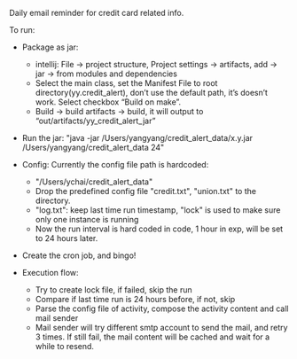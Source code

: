 Daily email reminder for credit card related info.

To run:

* Package as jar:
  - intellij: File -> project structure, Project settings -> artifacts,
    add -> jar -> from modules and dependencies
  - Select the main class, set the Manifest File to root directory(yy.credit_alert),
    don’t use the default path, it’s doesn’t work.  Select checkbox “Build on make”.
  - Build -> build artifacts -> build, it will output to “out/artifacts/yy_credit_alert_jar”

* Run the jar: "java -jar /Users/yangyang/credit_alert_data/x.y.jar /Users/yangyang/credit_alert_data 24"

* Config: Currently the config file path is hardcoded:
  - "/Users/ychai/credit_alert_data"
  - Drop the predefined config file "credit.txt", "union.txt" to the directory.
  - "log.txt": keep last time run timestamp, "lock" is used to make sure only one instance is running
  - Now the run interval is hard coded in code, 1 hour in exp, will be set to 24 hours later.
* Create the cron job, and bingo!

* Execution flow:
  - Try to create lock file, if failed, skip the run
  - Compare if last time run is 24 hours before, if not, skip
  - Parse the config file of activity, compose the activity content and call mail sender
  - Mail sender will try different smtp account to send the mail, and retry 3 times.  If still fail,
 the mail content will be cached and wait for a while to resend.